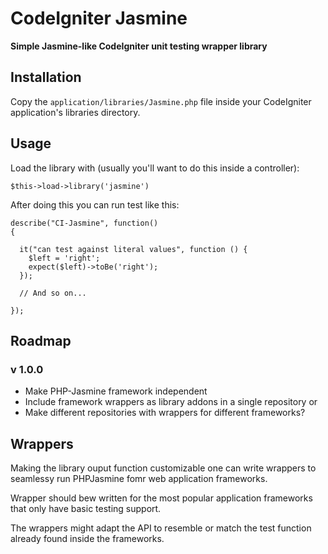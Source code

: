 CodeIgniter Jasmine
===================

**Simple Jasmine-like CodeIgniter unit testing wrapper library**


Installation
------------

Copy the `application/libraries/Jasmine.php` file inside your CodeIgniter
application's libraries directory.

Usage
-----

Load the library with (usually you'll want to do this inside a controller):

    $this->load->library('jasmine')

After doing this you can run test like this:

    describe("CI-Jasmine", function()
    {

      it("can test against literal values", function () {
        $left = 'right';
        expect($left)->toBe('right');
      });

      // And so on...

    });


Roadmap
-------

### v 1.0.0

- Make PHP-Jasmine framework independent
- Include framework wrappers as library addons in a single repository or
- Make different repositories with wrappers for different frameworks?


Wrappers
--------

Making the library ouput function customizable one can write wrappers to
seamlessy run PHPJasmine fomr web application frameworks.

Wrapper should bew written for the most popular application 
frameworks that only have basic testing support.

The wrappers might adapt the API to resemble or match the test 
function already found inside the frameworks.
